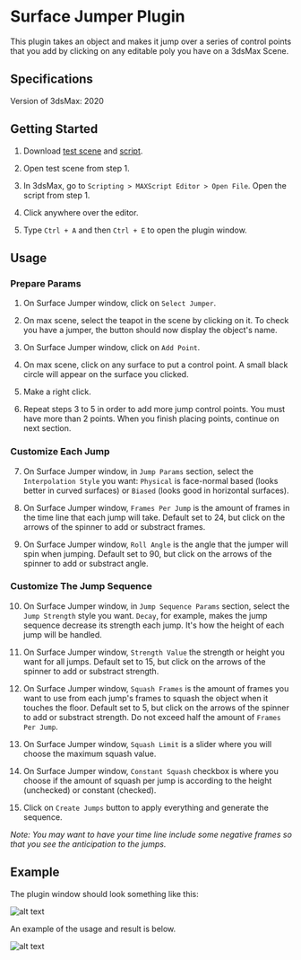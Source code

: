 # Surface Jumper Plugin

This plugin takes an object and makes it jump over a series of control points that you add by clicking on any editable poly you have on a 3dsMax Scene. <br />

## Specifications

Version of 3dsMax: 2020

## Getting Started

1. Download [test scene](https://github.com/the-other-mariana/surface-jumper-plugin/blob/master/test-scene-raycast.max) and [script](https://github.com/the-other-mariana/surface-jumper-plugin/blob/master/surface-jumper.ms). <br />

2. Open test scene from step 1. <br />

3. In 3dsMax, go to `Scripting > MAXScript Editor > Open File`. Open the script from step 1. <br />

4. Click anywhere over the editor. <br />

5. Type `Ctrl + A` and then `Ctrl + E` to open the plugin window. <br />

## Usage

### Prepare Params 

1. On Surface Jumper window, click on `Select Jumper`. <br />

2. On max scene, select the teapot in the scene by clicking on it. To check you have a jumper, the button should now display the object's name. <br />

3. On Surface Jumper window, click on `Add Point`. <br />

4. On max scene, click on any surface to put a control point. A small black circle will appear on the surface you clicked. <br />

5. Make a right click. <br />

6. Repeat steps 3 to 5 in order to add more jump control points. You must have more than 2 points. When you finish placing points, continue on next section. <br />

### Customize Each Jump

7. On Surface Jumper window, in `Jump Params` section, select the `Interpolation Style` you want: `Physical` is face-normal based (looks better in curved surfaces) or `Biased` (looks good in horizontal surfaces). <br />

8. On Surface Jumper window, `Frames Per Jump` is the amount of frames in the time line that each jump will take. Default set to 24, but click on the arrows of the spinner to add or substract frames. <br />

9. On Surface Jumper window, `Roll Angle` is the angle that the jumper will spin when jumping. Default set to 90, but click on the arrows of the spinner to add or substract angle. <br />

### Customize The Jump Sequence

10. On Surface Jumper window, in `Jump Sequence Params` section, select the `Jump Strength` style you want. `Decay`, for example, makes the jump sequence decrease its strength each jump. It's how the height of each jump will be handled. <br />

11. On Surface Jumper window, `Strength Value` the strength or height you want for all jumps. Default set to 15, but click on the arrows of the spinner to add or substract strength. <br />

12. On Surface Jumper window, `Squash Frames` is the amount of frames you want to use from each jump's frames to squash the object when it touches the floor. Default set to 5, but click on the arrows of the spinner to add or substract strength. Do not exceed half the amount of `Frames Per Jump`. <br />

13. On Surface Jumper window, `Squash Limit` is a slider where you will choose the maximum squash value. <br />

14. On Surface Jumper window, `Constant Squash` checkbox is where you choose if the amount of squash per jump is according to the height (unchecked) or constant (checked). <br />

15. Click on `Create Jumps` button to apply everything and generate the sequence. <br />

*Note: You may want to have your time line include some negative frames so that you see the anticipation to the jumps.* <br />

## Example

The plugin window should look something like this: <br />

![alt text](https://github.com/the-other-mariana/surface-jumper-plugin/blob/master/images/window.png?raw=true) <br />

An example of the usage and result is below. <br />

![alt text](https://github.com/the-other-mariana/surface-jumper-plugin/blob/master/images/example-gif.gif)<br />
